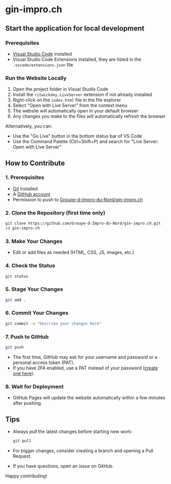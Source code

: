 # gin-impro.ch

## Start the application for local development

### Prerequisites

- [Visual Studio Code](https://code.visualstudio.com/) installed
- Visual Studio Code Extensions installed, they are listed in the `.vscode/extensions.json` file

### Run the Website Locally

1. Open the project folder in Visual Studio Code
2. Install the `ritwickdey.LiveServer` extension if not already installed
3. Right-click on the `index.html` file in the file explorer
4. Select "Open with Live Server" from the context menu
5. The website will automatically open in your default browser
6. Any changes you make to the files will automatically refresh the browser

Alternatively, you can:

- Use the "Go Live" button in the bottom status bar of VS Code
- Use the Command Palette (Ctrl+Shift+P) and search for "Live Server: Open with Live Server"

## How to Contribute

### 1. Prerequisites

- [Git](https://git-scm.com/) installed
- A [GitHub account](https://github.com/)
- Permission to push to [Groupe-d-Impro-du-Nord/gin-impro.ch](https://github.com/Groupe-d-Impro-du-Nord/gin-impro.ch)

### 2. Clone the Repository (first time only)

```bash
git clone https://github.com/Groupe-d-Impro-du-Nord/gin-impro.ch.git
cd gin-impro.ch
```

### 3. Make Your Changes

- Edit or add files as needed (HTML, CSS, JS, images, etc.)

### 4. Check the Status

```bash
git status
```

### 5. Stage Your Changes

```bash
git add .
```

### 6. Commit Your Changes

```bash
git commit -m "Describe your changes here"
```

### 7. Push to GitHub

```bash
git push
```

- The first time, GitHub may ask for your username and password or a personal access token (PAT).
- If you have 2FA enabled, use a PAT instead of your password ([create one here](https://github.com/settings/tokens)).

### 8. Wait for Deployment

- GitHub Pages will update the website automatically within a few minutes after pushing.

## Tips

- Always pull the latest changes before starting new work:

  ```bash
  git pull
  ```

- For bigger changes, consider creating a branch and opening a Pull Request.
- If you have questions, open an issue on GitHub.

Happy contributing!

